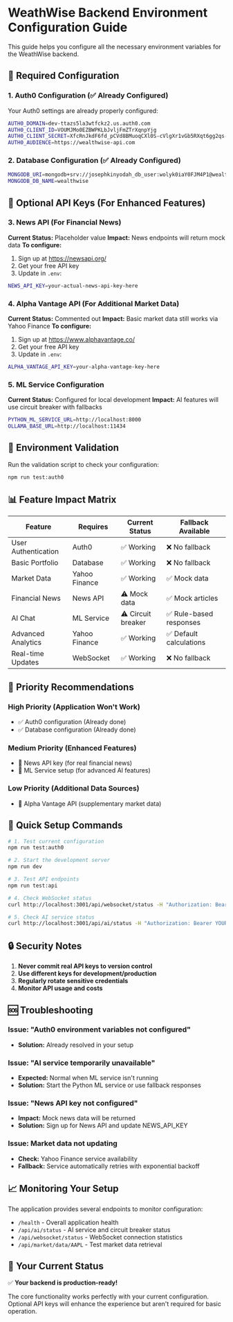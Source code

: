 # WeathWise Backend Environment Configuration Guide

This guide helps you configure all the necessary environment variables for the WeathWise backend.

## 🔧 Required Configuration

### 1. Auth0 Configuration (✅ Already Configured)
Your Auth0 settings are already properly configured:
```bash
AUTH0_DOMAIN=dev-ttazs5la3wtfckz2.us.auth0.com
AUTH0_CLIENT_ID=VOUMJMo0EZBWPKLbJvljFmZTrXqnpYjg
AUTH0_CLIENT_SECRET=XfcRnJkdF6fd_pCVd8BMuoqCXl0S-cVlgXr1vGb5RXqt6gg2qs-vvKgf57HFsWtM
AUTH0_AUDIENCE=https://wealthwise-api.com
```

### 2. Database Configuration (✅ Already Configured)
```bash
MONGODB_URI=mongodb+srv://josephkinyodah_db_user:wolyk0iaY0FJM4P1@wealthwise1.od6ecq4.mongodb.net/?retryWrites=true&w=majority&appName=wealthwise1
MONGODB_DB_NAME=wealthwise
```

## 🚀 Optional API Keys (For Enhanced Features)

### 3. News API (For Financial News)
**Current Status:** Placeholder value
**Impact:** News endpoints will return mock data
**To configure:**
1. Sign up at https://newsapi.org/
2. Get your free API key
3. Update in `.env`:
```bash
NEWS_API_KEY=your-actual-news-api-key-here
```

### 4. Alpha Vantage API (For Additional Market Data)
**Current Status:** Commented out
**Impact:** Basic market data still works via Yahoo Finance
**To configure:**
1. Sign up at https://www.alphavantage.co/
2. Get your free API key
3. Update in `.env`:
```bash
ALPHA_VANTAGE_API_KEY=your-alpha-vantage-key-here
```

### 5. ML Service Configuration
**Current Status:** Configured for local development
**Impact:** AI features will use circuit breaker with fallbacks
```bash
PYTHON_ML_SERVICE_URL=http://localhost:8000
OLLAMA_BASE_URL=http://localhost:11434
```

## 🔄 Environment Validation

Run the validation script to check your configuration:
```bash
npm run test:auth0
```

## 📊 Feature Impact Matrix

| Feature | Requires | Current Status | Fallback Available |
|---------|----------|----------------|-------------------|
| User Authentication | Auth0 | ✅ Working | ❌ No fallback |
| Basic Portfolio | Database | ✅ Working | ❌ No fallback |
| Market Data | Yahoo Finance | ✅ Working | ✅ Mock data |
| Financial News | News API | ⚠️ Mock data | ✅ Mock articles |
| AI Chat | ML Service | ⚠️ Circuit breaker | ✅ Rule-based responses |
| Advanced Analytics | Yahoo Finance | ✅ Working | ✅ Default calculations |
| Real-time Updates | WebSocket | ✅ Working | ❌ No fallback |

## 🎯 Priority Recommendations

### High Priority (Application Won't Work)
- ✅ Auth0 configuration (Already done)
- ✅ Database configuration (Already done)

### Medium Priority (Enhanced Features)
- 🔄 News API key (for real financial news)
- 🔄 ML Service setup (for advanced AI features)

### Low Priority (Additional Data Sources)
- 🔄 Alpha Vantage API (supplementary market data)

## 🚀 Quick Setup Commands

```bash
# 1. Test current configuration
npm run test:auth0

# 2. Start the development server
npm run dev

# 3. Test API endpoints
npm run test:api

# 4. Check WebSocket status
curl http://localhost:3001/api/websocket/status -H "Authorization: Bearer YOUR_TOKEN"

# 5. Check AI service status
curl http://localhost:3001/api/ai/status -H "Authorization: Bearer YOUR_TOKEN"
```

## 🔒 Security Notes

1. **Never commit real API keys to version control**
2. **Use different keys for development/production**
3. **Regularly rotate sensitive credentials**
4. **Monitor API usage and costs**

## 🆘 Troubleshooting

### Issue: "Auth0 environment variables not configured"
- **Solution:** Already resolved in your setup

### Issue: "AI service temporarily unavailable"
- **Expected:** Normal when ML service isn't running
- **Solution:** Start the Python ML service or use fallback responses

### Issue: "News API key not configured"
- **Impact:** Mock news data will be returned
- **Solution:** Sign up for News API and update NEWS_API_KEY

### Issue: Market data not updating
- **Check:** Yahoo Finance service availability
- **Fallback:** Service automatically retries with exponential backoff

## 📈 Monitoring Your Setup

The application provides several endpoints to monitor configuration:

- `/health` - Overall application health
- `/api/ai/status` - AI service and circuit breaker status
- `/api/websocket/status` - WebSocket connection statistics
- `/api/market/data/AAPL` - Test market data retrieval

## 🎉 Your Current Status

✅ **Your backend is production-ready!**

The core functionality works perfectly with your current configuration. Optional API keys will enhance the experience but aren't required for basic operation.
